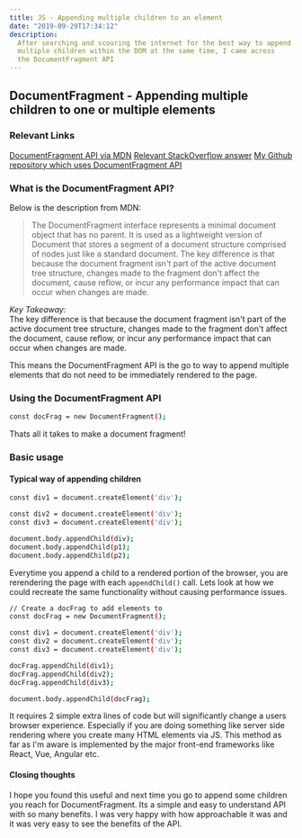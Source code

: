 ```yaml
---
title: JS - Appending multiple children to an element
date: "2019-09-29T17:34:12"
description:
  After searching and scouring the internet for the best way to append
  multiple children within the DOM at the same time, I came across
  the DocumentFragment API
---
```


## DocumentFragment - Appending multiple children to one or multiple elements

### Relevant Links

[DocumentFragment API via MDN](https://developer.mozilla.org/en-US/docs/Web/API/DocumentFragment)
[Relevant StackOverflow answer](https://stackoverflow.com/a/36798254)
[My Github repository which uses DocumentFragment API](https://github.com/ParamagicDev/libraryBookJS)

### What is the DocumentFragment API?

Below is the description from MDN:<br />

> The DocumentFragment interface represents a minimal document object that has no parent. It is used as a lightweight version of Document that stores a segment of a document structure comprised of nodes just like a standard document. The key difference is that because the document fragment isn't part of the active document tree structure, changes made to the fragment don't affect the document, cause reflow, or incur any performance impact that can occur when changes are made.

<i>Key Takeaway:</i><br />
The key difference is that because the document fragment isn't part of the active document tree structure, changes made to the fragment don't affect the document, cause reflow, or incur any performance impact that can occur when changes are made.<br />

This means the DocumentFragment API is the go to way to append multiple elements
that do not need to be immediately rendered to the page.

### Using the DocumentFragment API

```bash
const docFrag = new DocumentFragment();
```

Thats all it takes to make a document fragment!

### Basic usage

#### Typical way of appending children

```bash
const div1 = document.createElement('div');

const div2 = document.createElement('div');
const div3 = document.createElement('div');

document.body.appendChild(div);
document.body.appendChild(p1);
document.body.appendChild(p2);
```

Everytime you append a child to a rendered portion of the browser, you are rerendering the page with each `appendChild()` call. Lets look at how we could recreate the same functionality without causing performance issues.

```bash
// Create a docFrag to add elements to
const docFrag = new DocumentFragment();

const div1 = document.createElement('div');
const div2 = document.createElement('div');
const div3 = document.createElement('div');

docFrag.appendChild(div1);
docFrag.appendChild(div2);
docFrag.appendChild(div3);

document.body.appendChild(docFrag);
```

It requires 2 simple extra lines of code but will significantly change
a users browser experience. Especially if you are doing something like
server side rendering where you create many HTML elements via JS.
This method as far as I'm aware is implemented by the major front-end frameworks like React, Vue, Angular etc.

#### Closing thoughts

I hope you found this useful and next time you go to append some children
you reach for DocumentFragment. Its a simple and easy to understand API with so
many benefits. I was very happy with how approachable it was and it was
very easy to see the benefits of the API.
